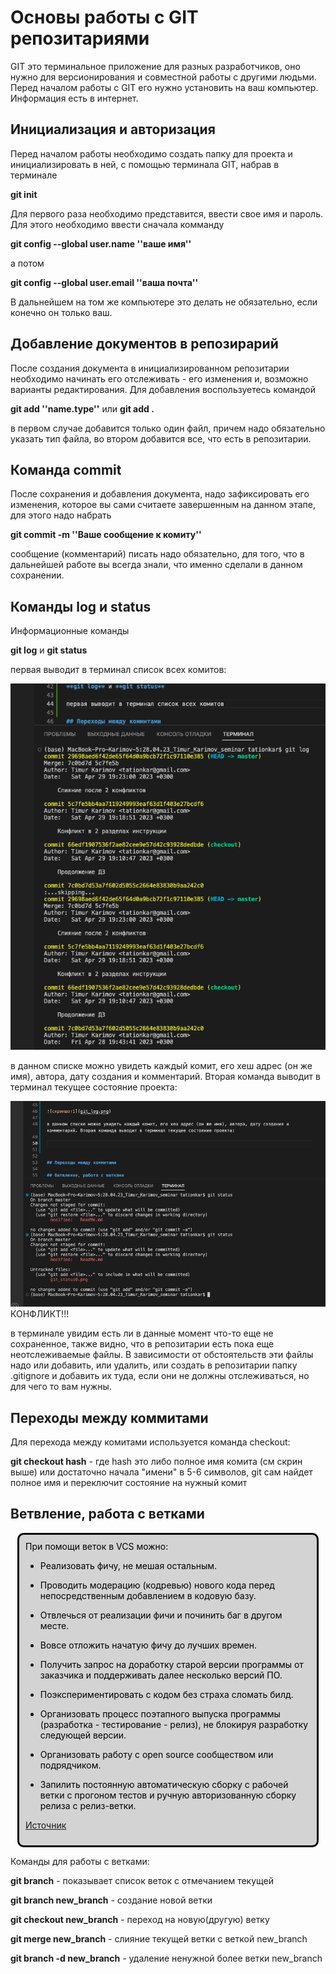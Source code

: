 # Основы работы с GIT репозитариями

GIT это терминальное приложение для разных разработчиков, оно нужно для версионирования и совместной работы с другими людьми.
Перед началом работы с GIT его нужно установить на ваш компьютер. Информация есть в интернет.

## Инициализация и авторизация

Перед началом работы необходимо создать папку для проекта и инициализировать в ней, с помощью терминала GIT, набрав в терминале 

**git init** 

Для первого раза необходимо представится, ввести свое имя и пароль. Для этого необходимо ввести сначала комманду 

**git config --global user.name ''ваше имя''** 

а потом 

**git config --global user.email ''ваша почта''** 

В дальнейшем на том же компьютере это делать не обязательно, если конечно он только ваш.

## Добавление документов в репозирарий

После создания документа в инициализированном репозитарии необходимо начинать его отслеживать - его изменения и, возможно варианты редактирования. Для добавления воспользуетесь командой 

**git add ''name.type''** или **git add .** 

в первом случае добавится только один файл, причем надо обязательно указать тип файла, во втором добавится все, что есть в репозитарии.

## Команда commit 

После сохранения и добавления документа, надо зафиксировать его изменения, которое вы сами считаете завершенным на данном этапе, для этого надо набрать

**git commit -m ''Ваше сообщение к комиту''**

сообщение (комментарий) писать надо обязательно, для того, что в дальнейшей работе вы всегда знали, что именно сделали в данном сохранении.

## Команды log и status

Информационные команды

**git log** и **git status**

первая выводит в терминал список всех комитов:

![скриншот1](git_log.png)

в данном списке можно увидеть каждый комит, его хеш адрес (он же имя), автора, дату создания и комментарий. Вторая команда выводит в терминал текущее состояние проекта:

![скриншот2](git_status.png) КОНФЛИКТ!!!

в терминале увидим есть ли в данные момент что-то еще не сохраненное, также видно, что в репозитарии есть пока еще неотслеживаемые файлы. В зависимости от обстоятельств эти файлы надо или добавить, или удалить, или создать в репозитарии папку .gitignore и добавить их туда, если они не должны отслеживаться, но для чего то вам нужны.


## Переходы между коммитами

Для перехода между комитами используется команда checkout:

**git checkout hash** - где hash это либо полное имя комита (см скрин выше) или достаточно начала "имени" в 5-6 символов, git сам найдет полное имя и переключит состояние на нужный комит

## Ветвление, работа с ветками

<style>
      /* The . with the boxed represents that it is a class */
      .boxed {
        background: lightgrey;
        color: black;
        border: 3px solid black;
        margin: 0px auto;
        width: 456px;
        padding: 10px;
        border-radius: 10px;
      }
    </style>
<div class = boxed>
При помощи веток в VCS можно:

* Реализовать фичу, не мешая остальным.

* Проводить модерацию (кодревью) нового кода перед непосредственным добавлением в кодовую базу.

* Отвлечься от реализации фичи и починить баг в другом месте.
* Вовсе отложить начатую фичу до лучших времен.
* Получить запрос на доработку старой версии программы от заказчика и поддерживать далее несколько версий ПО.
* Поэкспериментировать с кодом без страха сломать билд.
* Организовать процесс поэтапного выпуска программы (разработка - тестирование - релиз), не блокируя разработку следующей версии.
* Организовать работу с open source сообществом или подрядчиком.
* Запилить постоянную автоматическую сборку с рабочей ветки с прогоном тестов и ручную авторизованную сборку релиза с релиз-ветки.

[Источник](https://ru.stackoverflow.com/questions/359844/Зачем-нужны-ветки)

</div>


Команды для работы с ветками:

**git branch** - показывает список веток с отмечанием текущей

**git branch new_branch** - создание новой ветки

**git checkout new_branch** - переход на новую(другую) ветку

**git merge new_branch** - слияние текущей ветки с веткой new_branch

**git branch -d new_branch** - удаление ненужной более ветки new_branch
